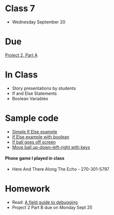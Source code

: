 # Class 7

* Wednesday September 20

# Due
[Project 2, Part A](../projects/project2.md)

# In Class
* Story presentations by students
* If and Else Statements
* Boolean Variables

# Sample code
* [Simple If Else example](http://alpha.editor.p5js.org/2sman/sketches/r1hPNnlsZ)
* [If Else example with boolean](http://alpha.editor.p5js.org/2sman/sketches/HJI6mheiW)
* [If ball goes off screen](http://alpha.editor.p5js.org/2sman/sketches/HJ2nkpeiW)
* [Move ball up-down-left-right with keys](http://alpha.editor.p5js.org/2sman/sketches/rkGp1alib)

#### Phone game I played in class
* Here And There Along The Echo - 270-301-5797

# Homework

* Read: [A field guide to debugging](https://p5js.org/learn/debugging.html)
* Project 2 Part B due on Monday Sept 25

